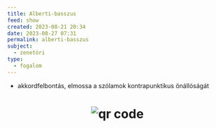 ```yaml
---
title: Alberti-basszus
feed: show
created: 2023-08-21 20:34
date: 2023-08-27 07:31
permalink: alberti-basszus
subject:
  - zenetöri
type:
  - fogalom
---
```

- akkordfelbontás, elmossa a szólamok kontrapunktikus önállóságát



# <p style="text-align: center;"><img src="https://chart.googleapis.com/chart?cht=qr&chl=https://notes.andrasdenes.com/alberti-basszus&chs=180x180&choe=UTF-8&chld=L|2" alt="qr code"></p>

